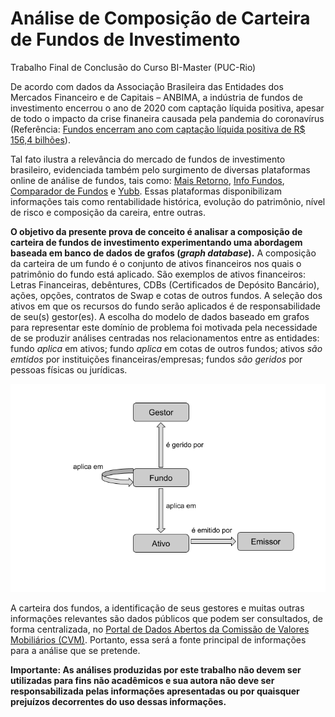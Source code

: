 # Análise de Composição de Carteira de Fundos de Investimento
Trabalho Final de Conclusão do Curso BI-Master (PUC-Rio)

De acordo com dados da Associação Brasileira das Entidades dos Mercados Financeiro e de Capitais – ANBIMA, a indústria de fundos de investimento encerrou o ano de 2020 com captação líquida positiva, apesar de todo o impacto da crise finaneira causada pela pandemia do coronavírus (Referência: [Fundos encerram ano com captação líquida positiva de R$ 156,4 bilhões](https://www.anbima.com.br/pt_br/noticias/fundos-encerram-ano-com-captacao-liquida-positiva-de-r-156-4-bilhoes-8A2AB2B67692226E0176F83667DE2D01-00.htm)).

Tal fato ilustra a relevância do mercado de fundos de investimento brasileiro, evidenciada também pelo surgimento de diversas plataformas online de análise de fundos, tais como: [Mais Retorno](https://maisretorno.com/), [Info Fundos](https://infofundos.com.br/), [Comparador de Fundos](https://www.comparadordefundos.com.br/) e [Yubb](https://yubb.com.br/).
Essas plataformas disponibilizam informações tais como rentabilidade histórica, evolução do patrimônio, nível de risco e composição da careira, entre outras.

__O objetivo da presente prova de conceito é analisar a composição de carteira de fundos de investimento experimentando uma abordagem baseada em banco de dados de grafos (_graph database_).__ A composição da carteira de um fundo é o conjunto de ativos financeiros nos quais o patrimônio do fundo está aplicado. São exemplos de ativos financeiros: Letras Financeiras, debêntures, CDBs (Certificados de Depósito Bancário), ações, opções, contratos de Swap e cotas de outros fundos. A seleção dos ativos em que os recursos do fundo serão aplicados é de responsabilidade de seu(s) gestor(es). A escolha do modelo de dados baseado em grafos para representar este domínio de problema foi motivada pela necessidade de se produzir análises centradas nos relacionamentos entre as entidades: fundo _aplica_ em ativos; fundo _aplica_ em cotas de outros fundos; ativos _são emtidos_ por instituições financeiras/empresas; fundos _são geridos_ por pessoas físicas ou jurídicas.

![Modelo de Dados Composição de Carteira](https://github.com/amlua/bi-master/blob/main/GraphDataModel.png "Modelo de Dados Composição de Carteira")

A carteira dos fundos, a identificação de seus gestores e muitas outras informações relevantes são dados públicos que podem ser consultados, de forma centralizada, no [Portal de Dados Abertos da Comissão de Valores Mobiliários (CVM)](http://dados.cvm.gov.br/). Portanto, essa será a fonte principal de informações para a análise que se pretende.

__Importante: As análises produzidas por este trabalho não devem ser utilizadas para fins não acadêmicos e sua autora não deve ser responsabilizada pelas informações apresentadas ou por quaisquer prejuízos decorrentes do uso dessas informações.__

